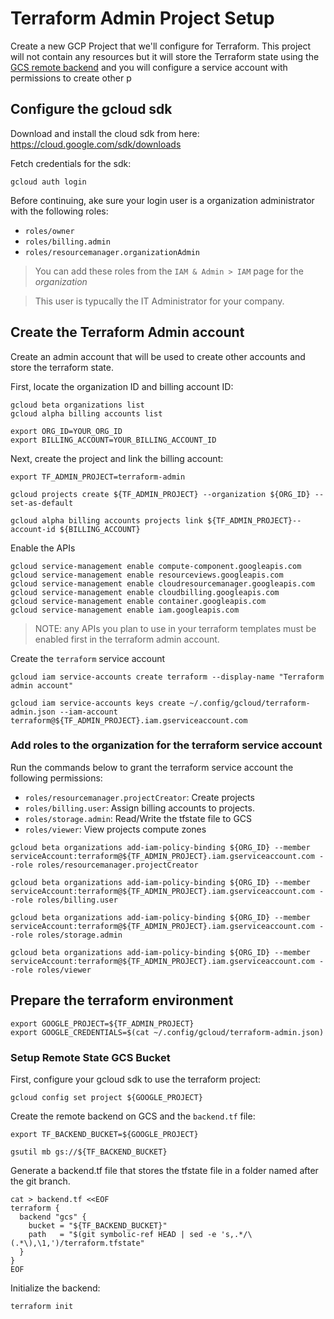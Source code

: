 # Terraform Admin Project Setup

Create a new GCP Project that we'll configure for Terraform. This project will not contain any resources but it will store the Terraform state using the [GCS remote backend](https://www.terraform.io/docs/backends/types/gcs.html) and you will configure a service account with permissions to create other p

## Configure the gcloud sdk

Download and install the cloud sdk from here: https://cloud.google.com/sdk/downloads

Fetch credentials for the sdk:

```
gcloud auth login
```

Before continuing, ake sure your login user is a organization administrator with the following roles:

- `roles/owner`
- `roles/billing.admin`
- `roles/resourcemanager.organizationAdmin`

> You can add these roles from the `IAM & Admin > IAM` page for the _organization_

> This user is typucally the IT Administrator for your company.

## Create the Terraform Admin account

Create an admin account that will be used to create other accounts and store the terraform state.

First, locate the organization ID and billing account ID:

```
gcloud beta organizations list
gcloud alpha billing accounts list
```

```
export ORG_ID=YOUR_ORG_ID
export BILLING_ACCOUNT=YOUR_BILLING_ACCOUNT_ID
```

Next, create the project and link the billing account:

```
export TF_ADMIN_PROJECT=terraform-admin
```

```
gcloud projects create ${TF_ADMIN_PROJECT} --organization ${ORG_ID} --set-as-default
```

```
gcloud alpha billing accounts projects link ${TF_ADMIN_PROJECT}--account-id ${BILLING_ACCOUNT}
```

Enable the APIs

```
gcloud service-management enable compute-component.googleapis.com
gcloud service-management enable resourceviews.googleapis.com
gcloud service-management enable cloudresourcemanager.googleapis.com
gcloud service-management enable cloudbilling.googleapis.com
gcloud service-management enable container.googleapis.com
gcloud service-management enable iam.googleapis.com
```

> NOTE: any APIs you plan to use in your terraform templates must be enabled first in the terraform admin account.

Create the `terraform` service account

```
gcloud iam service-accounts create terraform --display-name "Terraform admin account"
```

```
gcloud iam service-accounts keys create ~/.config/gcloud/terraform-admin.json --iam-account terraform@${TF_ADMIN_PROJECT}.iam.gserviceaccount.com
```

### Add roles to the organization for the terraform service account

Run the commands below to grant the terraform service account the following permissions:

- `roles/resourcemanager.projectCreator`: Create projects
- `roles/billing.user`: Assign billing accounts to projects.
- `roles/storage.admin`: Read/Write the tfstate file to GCS
- `roles/viewer`: View projects compute zones

```
gcloud beta organizations add-iam-policy-binding ${ORG_ID} --member serviceAccount:terraform@${TF_ADMIN_PROJECT}.iam.gserviceaccount.com --role roles/resourcemanager.projectCreator

gcloud beta organizations add-iam-policy-binding ${ORG_ID} --member serviceAccount:terraform@${TF_ADMIN_PROJECT}.iam.gserviceaccount.com --role roles/billing.user

gcloud beta organizations add-iam-policy-binding ${ORG_ID} --member serviceAccount:terraform@${TF_ADMIN_PROJECT}.iam.gserviceaccount.com --role roles/storage.admin

gcloud beta organizations add-iam-policy-binding ${ORG_ID} --member serviceAccount:terraform@${TF_ADMIN_PROJECT}.iam.gserviceaccount.com --role roles/viewer
```

## Prepare the terraform environment

```
export GOOGLE_PROJECT=${TF_ADMIN_PROJECT}
export GOOGLE_CREDENTIALS=$(cat ~/.config/gcloud/terraform-admin.json)
```

### Setup Remote State GCS Bucket

First, configure your gcloud sdk to use the terraform project:

```
gcloud config set project ${GOOGLE_PROJECT}
```

Create the remote backend on GCS and the `backend.tf` file:

```
export TF_BACKEND_BUCKET=${GOOGLE_PROJECT}
```

```
gsutil mb gs://${TF_BACKEND_BUCKET}
```

Generate a backend.tf file that stores the tfstate file in a folder named after the git branch.

```
cat > backend.tf <<EOF
terraform {
  backend "gcs" {
    bucket = "${TF_BACKEND_BUCKET}"
    path   = "$(git symbolic-ref HEAD | sed -e 's,.*/\(.*\),\1,')/terraform.tfstate"
  }
}
EOF
```

Initialize the backend:

```
terraform init
```